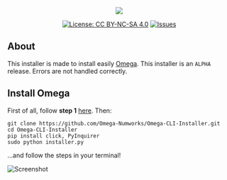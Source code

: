 <p align="center"><img src="https://github.com/Omega-Numworks/Omega-Design/blob/master/Omega-CLI-Installer.png" /></p>

<p align="center">
  <a href="https://creativecommons.org/licenses/by-nc-sa/4.0/"><img alt="License: CC BY-NC-SA 4.0" src="https://img.shields.io/badge/License-CC%20BY--NC--SA%204.0-lightgrey.svg?logo=creative%20commons&style=for-the-badge" /></a>
  <a href="https://github.com/Omega-Numworks/Omega-CLI-Installer/issues"><img alt="Issues" src="https://img.shields.io/github/issues/Omega-Numworks/Omega-CLI-Installer.svg?logo=git&style=for-the-badge" /></a>
</p>

## About

This installer is made to install easily [Omega](https://github.com/Omega-Numworks/Omega). This installer is an `ALPHA` release. Errors are not handled correctly.

## Install Omega

First of all, follow **step 1** [here](https://www.numworks.com/resources/engineering/software/build/). Then:

```
git clone https://github.com/Omega-Numworks/Omega-CLI-Installer.git
cd Omega-CLI-Installer
pip install click, PyInquirer
sudo python installer.py
```

...and follow the steps in your terminal!

![Screenshot](https://github.com/Omega-Numworks/Omega-Design/blob/master/screenshots/cli.png)
